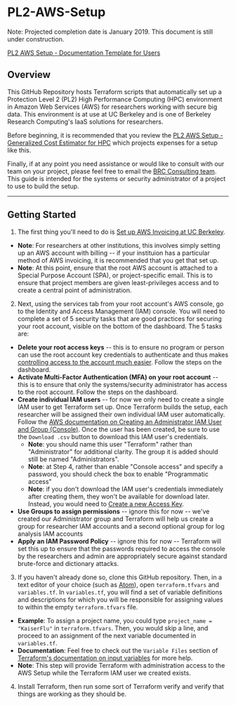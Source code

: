 # PL2-AWS-Setup

Note: Projected completion date is January 2019. This document is still under construction.

[PL2 AWS Setup - Documentation Template for Users](https://docs.google.com/document/d/1JzAM7vR4AbKNYL_YJ6qL6J2hG3W9ePVI67BPIZvl8RU/edit?usp=sharing)
## Overview

This GitHub Repository hosts Terraform scripts that automatically set up a Protection Level 2 (PL2) High Performance Computing (HPC) environment in Amazon Web Services (AWS) for researchers working with secure big data. This environment is at use at UC Berkeley and is one of Berkeley Research Computing's IaaS solutions for researchers.

Before beginning, it is recommended that you review the [PL2 AWS Setup - Generalized Cost Estimator for HPC](https://docs.google.com/document/d/1VL2TNQnx3wHRkHMnyBUlrT7jW5uFZfDGXvzLvSkOSPw/edit?usp=sharing) which projects expenses for a setup like this.

Finally, if at any point you need assistance or would like to consult with our team on your project, please feel free to email the [BRC Consulting team](mailto:research-it-consulting@berkeley.edu). This guide is intended for the systems or security administrator of a project to use to build the setup.

---

## Getting Started

1. The first thing you'll need to do is [Set up AWS Invoicing at UC Berkeley](https://docs.google.com/document/d/1cDSv0EzEkl09FVYivsTtvel1vyenoFJCDQTiECbGqT4/edit?usp=sharing).
  - **Note**: For researchers at other institutions, this involves simply setting up an AWS account with billing -- if your instituion has a particular method of AWS invoicing, it is recommended that you get that set up.
  - **Note**: At this point, ensure that the root AWS account is attached to a Special Purpose Account (SPA), or project-specific email. This is to ensure that project members are given least-privileges access and to create a central point of administration.


2. Next, using the services tab from your root account's AWS console, go to the Identity and Access Management (IAM) console. You will need to complete a set of 5 security tasks that are good practices for securing your root account, visible on the bottom of the dashboard. The 5 tasks are:
  - **Delete your root access keys** -- this is to ensure no program or person can use the root account key credentials to authenticate and thus makes [controlling access to the account much easier](https://docs.aws.amazon.com/general/latest/gr/root-vs-iam.html). Follow the steps on the dashboard.
  - **Activate Multi-Factor Authentication (MFA) on your root account** -- this is to ensure that only the systems/security administrator has access to the root account. Follow the steps on the dashboard.
  - **Create individual IAM users** -- for now we only need to create a single IAM user to get Terraform set up. Once Terraform builds the setup, each researcher will be assigned their own individual IAM user automatically. Follow the [AWS documentation on Creating an Administrator IAM User and Group (Console)](https://docs.aws.amazon.com/IAM/latest/UserGuide/getting-started_create-admin-group.html). Once the user has been  created, be sure to use the `Download .csv` button to download this IAM user's credentials.
    - **Note**: you should name this user "Terraform" rather than "Administrator" for additional clarity. The group it is added should still be named "Administrators".
    - **Note**: at Step 4, rather than enable "Console access" and specify a password, you should check the box to enable "Programmatic access"
    - **Note**: if you don't download the IAM user's credentials immediately after creating them, they won't be available for download later. Instead, you would need to [Create a new Access Key](https://aws.amazon.com/blogs/security/wheres-my-secret-access-key/).
  - **Use Groups to assign permissions** -- ignore this for now -- we've created our Administrator group and Terraform will help us create a group for researcher IAM accounts and a second optional group for log analysis IAM accounts
  - **Apply an IAM Password Policy** -- ignore this for now -- Terraform will set this up to ensure that the passwords required to access the console by the researchers and admin are appropriately secure against standard brute-force and dictionary attacks.

3. If you haven't already done so, clone this GitHub repository. Then, in a text editor of your choice (such as [Atom](https://atom.io)), open `terraform.tfvars` and `variables.tf`. In `variables.tf`, you will find a set of variable definitions and descriptions for which you will be responsible for assigning values to within the empty `terraform.tfvars` file.
  - **Example**: To assign a project name, you could type `project_name = "KaiserFlu"` in `terraform.tfvars`. Then, you would skip a line, and proceed to an assignment of the next variable documented in `variables.tf`.
  - **Documentation**: Feel free to check out the `Variable Files` section of [Terraform's documentation on input variables](https://www.terraform.io/docs/configuration/variables.html#Variable_Files) for more help.
  - **Note**: This step will provide Terraform with administration access to the AWS Setup while the Terraform IAM user we created exists.

4. Install Terraform, then run some sort of Terraform verify and verify that things are working as they should be.
